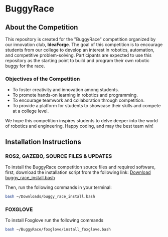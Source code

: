 # BuggyRace

## About the Competition

This repository is created for the "BuggyRace" competition organized by our innovation club, **IdeaForge**. The goal of this competition is to encourage students from our college to develop an interest in robotics, automation, and competitive problem-solving. Participants are expected to use this repository as the starting point to build and program their own robotic buggy for the race.


### Objectives of the Competition

- To foster creativity and innovation among students.
- To promote hands-on learning in robotics and programming.
- To encourage teamwork and collaboration through competition.
- To provide a platform for students to showcase their skills and compete at a college level.

We hope this competition inspires students to delve deeper into the world of robotics and engineering. Happy coding, and may the best team win!


## Installation Instructions

### ROS2, GAZEBO, SOURCE FILES & UPDATES
To install the BuggyRace competition source files and required software, first, download the installation script from the following link: [Download buggy_race_install.bash](https://github.com/SiPAyi/BuggyRace/blob/main/buggy_race_install.bash)

Then, run the following commands in your terminal:

```bash
bash ~/Downloads/buggy_race_install.bash
```

### FOXGLOVE
To install Foxglove run the following commands

```bash
bash ~/BuggyRace/foxglove/install_foxglove.bash
```


